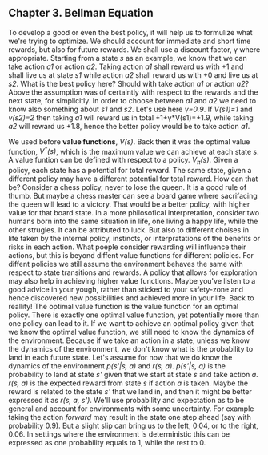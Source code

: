 ## Chapter 3. Bellman Equation

To develop a good or even the best policy, it will help us to formulize what we're trying to optimize. We should account for immediate and short time rewards, but also for future rewards. We shall use a discount factor, &gamma; where appropriate. Starting from a state *s* as an example, we know that we can take action *a1* or action *a2*. Taking action *a1* shall reward us with +1 and shall live us at state *s1* while action *a2* shall reward us with +0 and live us at *s2*. What is the best policy here? Should with take action *a1* or action *a2*? Above the assumption was of certaintly with respect to the rewards and the next state, for simplicitly. In order to choose between *a1* and *a2* we need to know also something about *s1* and *s2*. Let's use here *&gamma;=0.9*. If *V(s1)=1* and *v(s2)=2* then taking *a1* will reward us in total +1+&gamma;\*V(s1)=+1.9, while taking *a2* will reward us +1.8, hence the better policy would be to take action *a1*.

We used before __value functions__, *V(s)*. Back then it was the optimal value function, *V<sup>\*</sup>(s)*, which is the maximum value we can achieve at each state *s*. A value funtion can be defined with respect to a policy. *V<sub>&pi;</sub>(s)*. 
Given a policy, each state has a potential for total reward. The same state, given a different policy may have a different potential for total reward. How can that be? Consider a chess policy, never to lose the queen. It is a good rule of thumb. But maybe a chess master can see a board game where sacrifacing the queen will lead to a victory. That would be a better policy, with higher value for that board state. In a more philosofical interpretation, consider two humans born into the same situation in life, one living a happy life, while the other strugles. It can be attributed to luck. But also to different choises in life taken by the internal policy, instincts, or interpratations of the benefits or risks in each action. What poeple consider rewarding will influence their actions, but this is beyond diffent value functions for different policies. For diffent policies we still assume the environment behaves the same with respect to state transitions and rewards. A policy that allows for exploration may also help in achieving higher value functions. Maybe you've listen to a good advice in your yough, rather than sticked to your safety-zone and hence discovered new possibilities and achieved more in your life. Back to reallity! The optimal value function is the value function for an optimal policy. There is exactly one optimal value function, yet potentially more than one policy can lead to it. If we want to achieve an optimal policy given that we know the optimal value function, we still need to know the dynamics of the environment. Because if we take an action in a state, unless we know the dynamics of the environment, we don't know what is the probability to land in each future state. Let's assume for now that we do know the dynamics of the environment *p(s'|s, a)* and *r(s, a)*. *p(s'|s, a)* is the probability to land at state *s'* given that we start at state *s* and take action *a*. *r(s, a)* is the expected reward from state *s* if action *a* is taken. Maybe the reward is related to the state *s'* that we land in, and then it might be better expressed it as *r(s, a, s')*. We'll use probability and expectation as to be general and account for environments with some uncertainty. For example taking the action *forward* may result in the state one step ahead (say with probability 0.9). But a slight slip can bring us to the left, 0.04, or to the right, 0.06. In settings where the environment is deterministic this can be expressed as one probability equals to 1, while the rest to 0.


